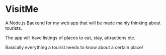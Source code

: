 # VisitMe
A Node.js Backend for my web app that will be made mainly thinking about tourists.

The app will have listings of places to eat, stay, attractions etc.

Basically everything a tourist needs to know about a certain place!
